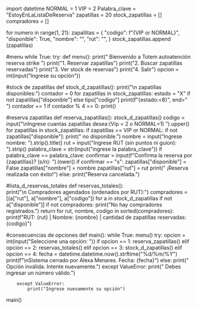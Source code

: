 import datetime
NORMAL = 1
VIP = 2
Palabra_clave = "EstoyEnLaListaDeReserva"
zapatillas = 20
stock_zapatillas = []
compradores = []

for numero in range(1, 21): 
        zapallitas = {
            "codigo": f"{VIP or NORMAL}",
            "disponible": True,
            "nombre": "",
            "rut": "",
        }
        stock_zapatillas.append (zapatillas)

#menu
while True:
        try:
            def menu():
                print(" Bienvenido a Totem autoatención reserva strike ")
                print("1. Reservar zapatillas")
                print("2. Buscar zapatillas reservadas")
                print("3. Ver stock de reservas")
                print("4. Salir")
                opcion = int(input("Ingrese su opción"))
                
#stock de zapatillas
            def stock_d_zapatillas():
                print("\n zapatillas disponibles:")
                contador = 0
                for zapatillas in stock_zapatillas:
                 estado = "X" if not zapatillas["disponible"] else tipo["codigo"]
                print(f"{estado:<8}", end=" ")
                contador += 1
                if contador % 4 == 0:
                    print()   
                    
#reserva zapatillas
            def reserva_zapatillas():
                stock_d_zapatillas()
                codigo = input("\nIngrese cuantas zapatillas desea:(Vip = 2 o NORMAL=1) ").upper()
            for zapatillas in stock_zapatillas:
                if zapatillas == VIP or NORMAL:
                  if not zapatillas["disponible"]:
                    print(" no disponible.")
                nombre = input("Ingrese nombre: ").strip().title()
                rut = input("Ingrese RUT (sin puntos ni guion): ").strip()
                palabra_clave = str(input("ingrese la palabra_clave"))
                if palabra_clave == palabra_clave:
                    confirmar = input(f"Confirma la reserva por {zapatillas}? (s/n): ").lower()
                    if confirmar == "s":
                        zapatillas["disponible"] = False
                        zapatillas["nombre"] = nombre
                        zapatillas["rut"] = rut
                    print(" ¡Reserva realizada con éxito!")
                else:
                    print("Reserva cancelada.")
                
#lista_d_reservas_totales
            def reservas_totales():   
                print("\n Compradores agendados (ordenados por RUT):")
                compradores = [(a["rut"], a["nombre"], a["codigo"]) for a in stock_d_zapatillas if not a["disponible"]]
                if not compradores:
                     print("No hay compradores registrados.")
                return
                for rut, nombre, codigo in sorted(compradores):
                         print(f"RUT: {rut} | Nombre: {nombre} | cantidad de zapatillas reservadas: {codigo}")

#consecuencias de opciones
            def main():
                while True:
                    menu()
                    try:
                        opcion = int(input("Seleccione una opción: "))
                        if opcion == 1:
                            reserva_zapatillas()
                        elif opcion == 2:
                            reservas_totales()
                        elif opcion == 3:
                            stock_d_zapatillas()
                        elif opcion == 4:
                            fecha = datetime.datetime.now().strftime("%d/%m/%Y")
                            print(f"\nSistema cerrado por Alexa Menares. Fecha: {fecha}")
                        else:
                            print(" Opción inválida. Intente nuevamente.")
                    except ValueError:
                        print(" Debes ingresar un número válido.")
                        
        except ValueError:
            print("Ingrese nuevamente su opción")

main()


